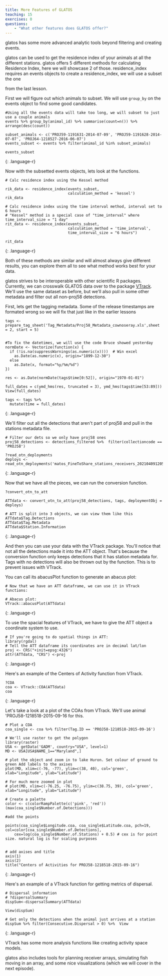 ```yaml
---
title: More Features of GLATOS
teaching: 15
exercises: 0
questions:
    - "What other features does GLATOS offer?"
---
```


glatos has some more advanced analytic tools beyond filtering and creating events.


glatos can be used to get the residence index of your animals at all the different stations.
glatos offers 5 different methods for calculating Residence Index, here we will showcase 2 of those.
residence_index requires an events objects to create a residence_index, we will use a subset the one

from the last lesson.

First we will figure out which animals to subset. We will use `group_by` on the events object to find some good candidates.

~~~
#Using all the events data will take too long, we will subset to just use a couple animals
events %>% group_by(animal_id) %>% summarise(count=n()) %>% arrange(desc(count))

subset_animals <- c('PROJ59-1191631-2014-07-09', 'PROJ59-1191628-2014-07-07', 'PROJ64-1218527-2016-06-07')
events_subset <- events %>% filter(animal_id %in% subset_animals)

events_subset
~~~
{: .language-r}

Now with the subsetted events objects, lets look at the functions.

~~~
# Calc residence index using the Kessel method

rik_data <- residence_index(events_subset, 
                            calculation_method = 'kessel')
rik_data

# Calc residence index using the time interval method, interval set to 6 hours
# "Kessel" method is a special case of "time_interval" where time_interval_size = "1 day"
rit_data <- residence_index(events_subset, 
                            calculation_method = 'time_interval', 
                            time_interval_size = "6 hours")

rit_data
~~~
{: .language-r}

Both of these methods are similar and will almost always give different results, you can
explore them all to see what method works best for your data.



glatos strives to be interoperable with other scientific R packages. Currently, we can 
crosswalk GLATOS data over to the package [VTrack](https://github.com/RossDwyer/VTrack). 
We'll use the same dataset as before, but we'll also pull in some other metadata and filter
out all non-proj58 detections.

First, lets get the tagging metadata. Some of the release timestamps are formated wrong
so we will fix that just like in the earlier lessons


~~~
tags <- prepare_tag_sheet('Tag_Metadata/Proj58_Metadata_cownoseray.xls',sheet = 2, start = 5)


#To fix the datetimes, we will use the code Bruce showed yesterday
normDate <- Vectorize(function(x) {
  if (!is.na(suppressWarnings(as.numeric(x))))  # Win excel
    as.Date(as.numeric(x), origin="1899-12-30")
  else
    as.Date(x, format="%y/%m/%d")
})

res <- as.Date(normDate(tags$time[0:52]), origin="1970-01-01")

full_dates = c(ymd_hms(res, truncated = 3), ymd_hms(tags$time[53:89]))
View(full_dates)

tags <- tags %>%
  mutate(time = full_dates)
~~~
{: .language-r}

We'll filter out all the detections that aren't part of proj58 and pull in the stations metadata file.

~~~
# Filter our dets so we only have proj58 ones
proj58_detections <- detections_filtered %>%  filter(collectioncode == 'PROJ58')

?read_otn_deployments
deploys <- read_otn_deployments('matos_FineToShare_stations_receivers_202104091205.csv')
~~~
{: .language-r}

Now that we have all the pieces, we can run the conversion function.
~~~
?convert_otn_to_att

ATTdata <- convert_otn_to_att(proj58_detections, tags, deploymentObj = deploys)

# ATT is split into 3 objects, we can view them like this
ATTdata$Tag.Detections
ATTdata$Tag.Metadata
ATTdata$Station.Information
~~~
{: .language-r}

And then you can use your data with the VTrack package. You'll notice that not all the detections made it into the ATT object. That's because the conversion function only keeps detections that it has station metadata for. Tags with no detections will also be thrown out by the function. This is to prevent issues
with VTrack.

You can call its abacusPlot function to generate an abacus plot:
~~~
# Now that we have an ATT dataframe, we can use it in VTrack functions:

# Abacus plot:
VTrack::abacusPlot(ATTdata)
~~~
{: .language-r}

To use the spacial features of VTrack, we have to give the ATT object a coordinate system to use.
~~~
# If you're going to do spatial things in ATT:
library(rgdal)
# Tell the ATT dataframe its coordinates are in decimal lat/lon
proj <- CRS("+init=epsg:4326")
attr(ATTdata, "CRS") <-proj
~~~
{: .language-r}

Here's an example of the Centers of Activity function from VTrack.
~~~
?COA
coa <- VTrack::COA(ATTdata)
coa
~~~
{: .language-r}

Let's take a look at a plot of the COAs from VTrack. We'll use animal 'PROJ58-1218518-2015-09-16 for this.

~~~
# Plot a COA
coa_single <- coa %>% filter(Tag.ID == 'PROJ58-1218518-2015-09-16')

# We'll use raster to get the polygon
library(raster)
USA <- getData('GADM', country="USA", level=1)
MD <- USA[USA$NAME_1=="Maryland",]

# plot the object and zoom in to lake Huron. Set colour of ground to green Add labels to the axises
plot(MD, xlim=c(-76, -77), ylim=c(38, 40), col='green', xlab="Longitude", ylab="Latitude")

# For much more zoomed in plot
# plot(MD, xlim=c(-76.25, -76.75), ylim=c(38.75, 39), col='green', xlab="Longitude", ylab="Latitude")

# Create a palette
color <- c(colorRampPalette(c('pink', 'red'))(max(coa_single$Number.of.Detections)))

#add the points

points(coa_single$Longitude.coa, coa_single$Latitude.coa, pch=19, col=color[coa_single$Number.of.Detections], 
    cex=log(coa_single$Number.of.Stations) + 0.5) # cex is for point size. natural log is for scaling purposes


# add axises and title
axis(1)
axis(2)
title("Centers of Activities for PROJ58-1218518-2015-09-16")
~~~
{: .language-r}

Here's an example of a VTrack function for getting metrics of dispersal.
~~~
# Dispersal information
# ?dispersalSummary
dispSum<-dispersalSummary(ATTdata)

View(dispSum)

# Get only the detections when the animal just arrives at a station
dispSum %>% filter(Consecutive.Dispersal > 0) %>%  View
~~~
{: .language-r}

VTrack has some more analysis functions like creating activity space models.

glatos also includes tools for planning receiver arrays, simulating fish moving in an array, 
and some nice visualizations (which we will cover in the next episode).
